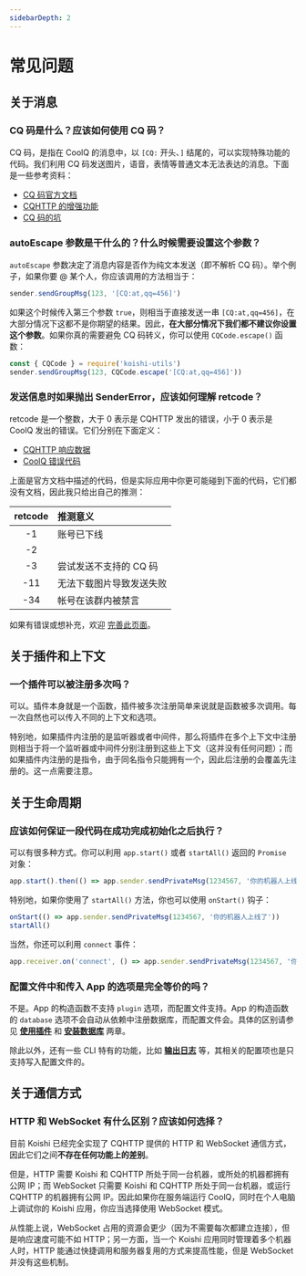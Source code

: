 ```yaml
---
sidebarDepth: 2
---
```


# 常见问题

## 关于消息

### CQ 码是什么？应该如何使用 CQ 码？

CQ 码，是指在 CoolQ 的消息中，以 `[CQ:` 开头、`]` 结尾的，可以实现特殊功能的代码。我们利用 CQ 码发送图片，语音，表情等普通文本无法表达的消息。下面是一些参考资料：

- [CQ 码官方文档](https://d.cqp.me/Pro/CQ%E7%A0%81)
- [CQHTTP 的增强功能](https://cqhttp.cc/docs/4.13/#/CQCode?id=%E5%A2%9E%E5%BC%BA%E5%8A%9F%E8%83%BD%E5%88%97%E8%A1%A8)
- [CQ 码的坑](https://github.com/richardchien/coolq-http-api/wiki/CQ-%E7%A0%81%E7%9A%84%E5%9D%91)

### autoEscape 参数是干什么的？什么时候需要设置这个参数？

`autoEscape` 参数决定了消息内容是否作为纯文本发送（即不解析 CQ 码）。举个例子，如果你要 @ 某个人，你应该调用的方法相当于：

```js
sender.sendGroupMsg(123, '[CQ:at,qq=456]')
```

如果这个时候传入第三个参数 `true`，则相当于直接发送一串 `[CQ:at,qq=456]`，在大部分情况下这都不是你期望的结果。因此，**在大部分情况下我们都不建议你设置这个参数**。如果你真的需要避免 CQ 码转义，你可以使用 `CQCode.escape()` 函数：

```js
const { CQCode } = require('koishi-utils')
sender.sendGroupMsg(123, CQCode.escape('[CQ:at,qq=456]'))
```

### 发送信息时如果抛出 SenderError，应该如何理解 retcode？

retcode 是一个整数，大于 0 表示是 CQHTTP 发出的错误，小于 0 表示是 CoolQ 发出的错误。它们分别在下面定义：

- [CQHTTP 响应数据](https://cqhttp.cc/docs/4.13/#/API?id=%E5%93%8D%E5%BA%94%E8%AF%B4%E6%98%8E)
- [CoolQ 错误代码](https://docs.cqp.im/dev/v9/errorcode/)

上面是官方文档中描述的代码，但是实际应用中你更可能碰到下面的代码，它们都没有文档，因此我只给出自己的推测：

| retcode | 推测意义 |
|:-:|:--|
| -1 | 账号已下线 |
| -2 | |
| -3 | 尝试发送不支持的 CQ 码 |
| -11 | 无法下载图片导致发送失败 |
| -34 | 帐号在该群内被禁言 |

如果有错误或想补充，欢迎 [完善此页面](https://github.com/koishijs/koishijs.github.io/edit/docs/guide/faq.md)。

## 关于插件和上下文

### 一个插件可以被注册多次吗？

可以。插件本身就是一个函数，插件被多次注册简单来说就是函数被多次调用。每一次自然也可以传入不同的上下文和选项。

特别地，如果插件内注册的是监听器或者中间件，那么将插件在多个上下文中注册则相当于将一个监听器或中间件分别注册到这些上下文（这并没有任何问题）；而如果插件内注册的是指令，由于同名指令只能拥有一个，因此后注册的会覆盖先注册的。这一点需要注意。

## 关于生命周期

### 应该如何保证一段代码在成功完成初始化之后执行？

可以有很多种方式。你可以利用 `app.start()` 或者 `startAll()` 返回的 `Promise` 对象：

```js
app.start().then(() => app.sender.sendPrivateMsg(1234567, '你的机器人上线了'))
```

特别地，如果你使用了 `startAll()` 方法，你也可以使用 `onStart()` 钩子：

```js
onStart(() => app.sender.sendPrivateMsg(1234567, '你的机器人上线了'))
startAll()
```

当然，你还可以利用 `connect` 事件：

```js
app.receiver.on('connect', () => app.sender.sendPrivateMsg(1234567, '你的机器人上线了'))
```

### 配置文件中和传入 App 的选项是完全等价的吗？

不是。App 的构造函数不支持 `plugin` 选项，而配置文件支持。App 的构造函数的 `database` 选项不会自动从依赖中注册数据库，而配置文件会。具体的区别请参见 [**使用插件**](./plugin-and-context.md#使用插件) 和 [**安装数据库**](./using-database.md#安装数据库) 两章。

除此以外，还有一些 CLI 特有的功能，比如 [**输出日志**](./logger.md) 等，其相关的配置项也是只支持写入配置文件的。

## 关于通信方式

### HTTP 和 WebSocket 有什么区别？应该如何选择？

目前 Koishi 已经完全实现了 CQHTTP 提供的 HTTP 和 WebSocket 通信方式，因此它们之间**不存在任何功能上的差别**。

但是，HTTP 需要 Koishi 和 CQHTTP 所处于同一台机器，或所处的机器都拥有公网 IP；而 WebSocket 只需要 Koishi 和 CQHTTP 所处于同一台机器，或运行 CQHTTP 的机器拥有公网 IP。因此如果你在服务端运行 CoolQ，同时在个人电脑上调试你的 Koishi 应用，你应当选择使用 WebSocket 模式。

从性能上说，WebSocket 占用的资源会更少（因为不需要每次都建立连接），但是响应速度可能不如 HTTP；另一方面，当一个 Koishi 应用同时管理着多个机器人时，HTTP 能通过快捷调用和服务器复用的方式来提高性能，但是 WebSocket 并没有这些机制。
